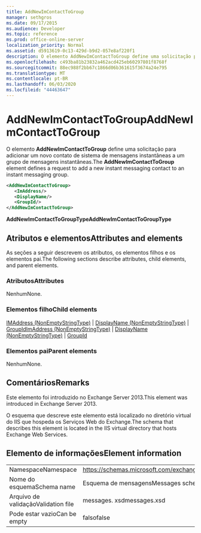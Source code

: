 ```yaml
---
title: AddNewImContactToGroup
manager: sethgros
ms.date: 09/17/2015
ms.audience: Developer
ms.topic: reference
ms.prod: office-online-server
localization_priority: Normal
ms.assetid: d5913619-0c13-429d-b9d2-057e8af220f1
description: O elemento AddNewImContactToGroup define uma solicitação para adicionar um novo contato de sistema de mensagens instantâneas a um grupo de mensagens instantâneas.
ms.openlocfilehash: c493ba81b23832a462acd425eb60297801f8768f
ms.sourcegitcommit: 88ec988f2bb67c1866d06b361615f3674a24e795
ms.translationtype: MT
ms.contentlocale: pt-BR
ms.lasthandoff: 06/03/2020
ms.locfileid: "44463647"
---
```

# <a name="addnewimcontacttogroup"></a><span data-ttu-id="334aa-103">AddNewImContactToGroup</span><span class="sxs-lookup"><span data-stu-id="334aa-103">AddNewImContactToGroup</span></span>

<span data-ttu-id="334aa-104">O elemento **AddNewImContactToGroup** define uma solicitação para adicionar um novo contato de sistema de mensagens instantâneas a um grupo de mensagens instantâneas.</span><span class="sxs-lookup"><span data-stu-id="334aa-104">The **AddNewImContactToGroup** element defines a request to add a new instant messaging contact to an instant messaging group.</span></span> 
  
```XML
<AddNewImContactToGroup>
   <ImAddress/>
   <DisplayName/>
   <GroupId/>
</AddNewImContactToGroup>
```

 <span data-ttu-id="334aa-105">**AddNewImContactToGroupType**</span><span class="sxs-lookup"><span data-stu-id="334aa-105">**AddNewImContactToGroupType**</span></span>
## <a name="attributes-and-elements"></a><span data-ttu-id="334aa-106">Atributos e elementos</span><span class="sxs-lookup"><span data-stu-id="334aa-106">Attributes and elements</span></span>

<span data-ttu-id="334aa-107">As seções a seguir descrevem os atributos, os elementos filhos e os elementos pai.</span><span class="sxs-lookup"><span data-stu-id="334aa-107">The following sections describe attributes, child elements, and parent elements.</span></span>
  
### <a name="attributes"></a><span data-ttu-id="334aa-108">Atributos</span><span class="sxs-lookup"><span data-stu-id="334aa-108">Attributes</span></span>

<span data-ttu-id="334aa-109">Nenhum</span><span class="sxs-lookup"><span data-stu-id="334aa-109">None.</span></span>
  
### <a name="child-elements"></a><span data-ttu-id="334aa-110">Elementos filho</span><span class="sxs-lookup"><span data-stu-id="334aa-110">Child elements</span></span>

<span data-ttu-id="334aa-111">[IMAddress (NonEmptyStringType)](imaddress-nonemptystringtype.md)  |  [DisplayName (NonEmptyStringType)](displayname-nonemptystringtype.md)  |  [GroupId](groupid.md)</span><span class="sxs-lookup"><span data-stu-id="334aa-111">[ImAddress (NonEmptyStringType)](imaddress-nonemptystringtype.md) | [DisplayName (NonEmptyStringType)](displayname-nonemptystringtype.md) | [GroupId](groupid.md)</span></span>
  
### <a name="parent-elements"></a><span data-ttu-id="334aa-112">Elementos pai</span><span class="sxs-lookup"><span data-stu-id="334aa-112">Parent elements</span></span>

<span data-ttu-id="334aa-113">Nenhum</span><span class="sxs-lookup"><span data-stu-id="334aa-113">None.</span></span>
  
## <a name="remarks"></a><span data-ttu-id="334aa-114">Comentários</span><span class="sxs-lookup"><span data-stu-id="334aa-114">Remarks</span></span>

<span data-ttu-id="334aa-115">Este elemento foi introduzido no Exchange Server 2013.</span><span class="sxs-lookup"><span data-stu-id="334aa-115">This element was introduced in Exchange Server 2013.</span></span>
  
<span data-ttu-id="334aa-116">O esquema que descreve este elemento está localizado no diretório virtual do IIS que hospeda os Serviços Web do Exchange.</span><span class="sxs-lookup"><span data-stu-id="334aa-116">The schema that describes this element is located in the IIS virtual directory that hosts Exchange Web Services.</span></span>
  
## <a name="element-information"></a><span data-ttu-id="334aa-117">Elemento de informações</span><span class="sxs-lookup"><span data-stu-id="334aa-117">Element information</span></span>

|||
|:-----|:-----|
|<span data-ttu-id="334aa-118">Namespace</span><span class="sxs-lookup"><span data-stu-id="334aa-118">Namespace</span></span>  <br/> |https://schemas.microsoft.com/exchange/services/2006/messages  <br/> |
|<span data-ttu-id="334aa-119">Nome do esquema</span><span class="sxs-lookup"><span data-stu-id="334aa-119">Schema name</span></span>  <br/> |<span data-ttu-id="334aa-120">Esquema de mensagens</span><span class="sxs-lookup"><span data-stu-id="334aa-120">Messages schema</span></span>  <br/> |
|<span data-ttu-id="334aa-121">Arquivo de validação</span><span class="sxs-lookup"><span data-stu-id="334aa-121">Validation file</span></span>  <br/> |<span data-ttu-id="334aa-122">messages. xsd</span><span class="sxs-lookup"><span data-stu-id="334aa-122">messages.xsd</span></span>  <br/> |
|<span data-ttu-id="334aa-123">Pode estar vazio</span><span class="sxs-lookup"><span data-stu-id="334aa-123">Can be empty</span></span>  <br/> |<span data-ttu-id="334aa-124">falso</span><span class="sxs-lookup"><span data-stu-id="334aa-124">false</span></span>  <br/> |
   

